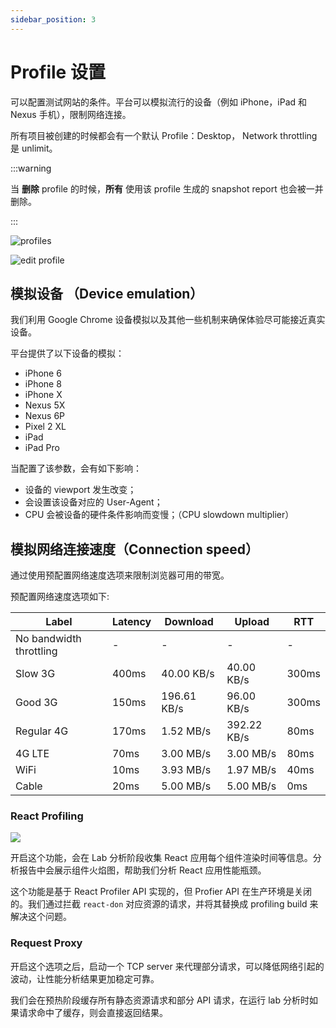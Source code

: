 ```yaml
---
sidebar_position: 3
---
```


# Profile 设置

可以配置测试网站的条件。平台可以模拟流行的设备（例如 iPhone，iPad 和 Nexus 手机），限制网络连接。

所有项目被创建的时候都会有一个默认 Profile：Desktop， Network throttling 是 unlimit。

:::warning

当 **删除** profile 的时候，**所有** 使用该 profile 生成的 snapshot report 也会被一并删除。

:::

![profiles](/settings/profiles.png)

![edit profile](/settings/edit-profile.png)

## 模拟设备 （Device emulation）

我们利用 Google Chrome 设备模拟以及其他一些机制来确保体验尽可能接近真实设备。

平台提供了以下设备的模拟：

- iPhone 6
- iPhone 8
- iPhone X
- Nexus 5X
- Nexus 6P
- Pixel 2 XL
- iPad
- iPad Pro

当配置了该参数，会有如下影响：

- 设备的 viewport 发生改变；
- 会设置该设备对应的 User-Agent；
- CPU 会被设备的硬件条件影响而变慢；（CPU slowdown multiplier）

## 模拟网络连接速度（Connection speed）

通过使用预配置网络速度选项来限制浏览器可用的带宽。

预配置网络速度选项如下:

| Label                   | Latency | Download    | Upload      | RTT   |
| ----------------------- | ------- | ----------- | ----------- | ----- |
| No bandwidth throttling | -       | -           | -           | -     |
| Slow 3G                 | 400ms   | 40.00 KB/s  | 40.00 KB/s  | 300ms |
| Good 3G                 | 150ms   | 196.61 KB/s | 96.00 KB/s  | 300ms |
| Regular 4G              | 170ms   | 1.52 MB/s   | 392.22 KB/s | 80ms  |
| 4G LTE                  | 70ms    | 3.00 MB/s   | 3.00 MB/s   | 80ms  |
| WiFi                    | 10ms    | 3.93 MB/s   | 1.97 MB/s   | 40ms  |
| Cable                   | 20ms    | 5.00 MB/s   | 5.00 MB/s   | 0ms   |

### React Profiling

![](/settings/react-profiling.png)

开启这个功能，会在 Lab 分析阶段收集 React 应用每个组件渲染时间等信息。分析报告中会展示组件火焰图，帮助我们分析 React 应用性能瓶颈。

这个功能是基于 React Profiler API 实现的，但 Profier API 在生产环境是关闭的。我们通过拦截 `react-don` 对应资源的请求，并将其替换成 profiling build 来解决这个问题。

### Request Proxy

开启这个选项之后，启动一个 TCP server 来代理部分请求，可以降低网络引起的波动，让性能分析结果更加稳定可靠。

我们会在预热阶段缓存所有静态资源请求和部分 API 请求，在运行 lab 分析时如果请求命中了缓存，则会直接返回结果。
